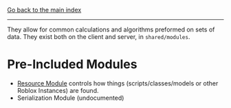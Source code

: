 [Go back to the main index](../Index.md)

---

They allow for common calculations and algorithms preformed on sets of data. They exist both on the client and server, in `shared/modules`.

# Pre-Included Modules
- [Resource Module](ResourceModule.md)
controls how things (scripts/classes/models or other Roblox Instances) are found.
- Serialization Module (undocumented)